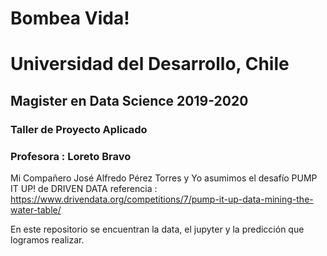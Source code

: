 # Bombea Vida!

# Universidad del Desarrollo, Chile
## Magister en Data Science 2019-2020

### Taller de Proyecto Aplicado
### Profesora : Loreto Bravo

Mi Compañero José Alfredo Pérez Torres y Yo asumimos el desafío PUMP IT UP! de DRIVEN DATA
referencia : https://www.drivendata.org/competitions/7/pump-it-up-data-mining-the-water-table/

En este repositorio se encuentran la data, el jupyter y la predicción que logramos realizar.
